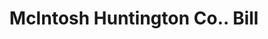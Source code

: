 ---
doi: 10.7916/D8XP8H10
date_other: '1896'
date_other_textual: '1896'
form: printed ephemera
genre:
- Invoices
name:
- McIntosh Huntington Co.
object_in_context_url: https://biggert.cul.columbia.edu/items/view/ave_biggert_01287
subject_hierarchical_geographic:
- Cleveland, Ohio, United States
subject_name:
- McIntosh Huntington Co.
title: McIntosh Huntington Co.. Bill
sort_title: McIntosh Huntington Co.. Bill
call_number: ave_biggert_01287
coordinates:
- 41.48222222222223,-81.66972222222223
pid: ave_biggert_01287
identifiers: ave_biggert_01287
thumbnail: https://derivativo-2.library.columbia.edu/iiif/2/ldpd:343316/full/!256,256/0/native.jpg
permalink: "/biggert/ave_biggert_01287/"
layout: iiif-image-page
---